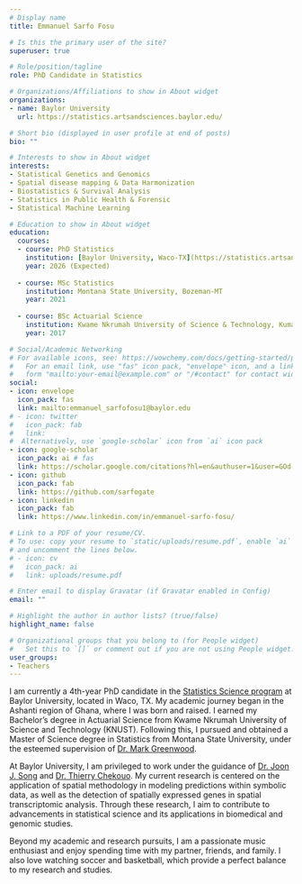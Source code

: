 ```yaml
---
# Display name
title: Emmanuel Sarfo Fosu

# Is this the primary user of the site?
superuser: true

# Role/position/tagline
role: PhD Candidate in Statistics

# Organizations/Affiliations to show in About widget
organizations:
- name: Baylor University
  url: https://statistics.artsandsciences.baylor.edu/

# Short bio (displayed in user profile at end of posts)
bio: ""

# Interests to show in About widget
interests:
- Statistical Genetics and Genomics
- Spatial disease mapping & Data Harmonization
- Biostatistics & Survival Analysis
- Statistics in Public Health & Forensic
- Statistical Machine Learning

# Education to show in About widget
education:
  courses:
  - course: PhD Statistics
    institution: [Baylor University, Waco-TX](https://statistics.artsandsciences.baylor.edu/)
    year: 2026 (Expected)
    
  - course: MSc Statistics
    institution: Montana State University, Bozeman-MT
    year: 2021
    
  - course: BSc Actuarial Science
    institution: Kwame Nkrumah University of Science & Technology, Kumasi - GH
    year: 2017

# Social/Academic Networking
# For available icons, see: https://wowchemy.com/docs/getting-started/page-builder/#icons
#   For an email link, use "fas" icon pack, "envelope" icon, and a link in the
#   form "mailto:your-email@example.com" or "/#contact" for contact widget.
social:
- icon: envelope
  icon_pack: fas
  link: mailto:emmanuel_sarfofosu1@baylor.edu
# - icon: twitter
#   icon_pack: fab
#   link: 
#  Alternatively, use `google-scholar` icon from `ai` icon pack
- icon: google-scholar 
  icon_pack: ai # fas
  link: https://scholar.google.com/citations?hl=en&authuser=1&user=GOd-3z8AAAAJ
- icon: github
  icon_pack: fab
  link: https://github.com/sarfogate
- icon: linkedin
  icon_pack: fab
  link: https://www.linkedin.com/in/emmanuel-sarfo-fosu/

# Link to a PDF of your resume/CV.
# To use: copy your resume to `static/uploads/resume.pdf`, enable `ai` icons in `params.toml`, 
# and uncomment the lines below.
# - icon: cv
#   icon_pack: ai
#   link: uploads/resume.pdf

# Enter email to display Gravatar (if Gravatar enabled in Config)
email: ""

# Highlight the author in author lists? (true/false)
highlight_name: false

# Organizational groups that you belong to (for People widget)
#   Set this to `[]` or comment out if you are not using People widget.
user_groups:
- Teachers
---
```


  I am currently a 4th-year PhD candidate in the [Statistics Science program](https://statistics.artsandsciences.baylor.edu/) at Baylor University, located in Waco, TX. My academic journey began in the Ashanti region of Ghana, where I was born and raised. I earned my Bachelor’s degree in Actuarial Science from Kwame Nkrumah University of Science and Technology (KNUST). Following this, I pursued and obtained a Master of Science degree in Statistics from Montana State University, under the esteemed supervision of [Dr. Mark Greenwood](https://math.montana.edu/directory/faculty/1524138/mark-greenwood).

  At Baylor University, I am privileged to work under the guidance of [Dr. Joon J. Song](https://statistics.artsandsciences.baylor.edu/person/dr-joon-jin-song) and [Dr. Thierry Chekouo](https://sites.google.com/site/chekouoresearch/home?authuser=0). My current research is centered on the application of spatial methodology in modeling predictions within symbolic data, as well as the detection of spatially expressed genes in spatial transcriptomic analysis. Through these research, I aim to contribute to advancements in statistical science and its applications in biomedical and genomic studies.

  Beyond my academic and research pursuits, I am a passionate music enthusiast and enjoy spending time with my partner, friends, and family. I also love watching soccer and basketball, which provide a perfect balance to my research and studies.








